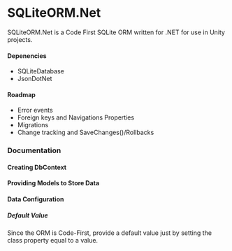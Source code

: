 # SQLiteORM.Net
SQLiteORM.Net is a Code First SQLite ORM written for .NET for use in Unity projects.


#### Depenencies
- SQLiteDatabase
- JsonDotNet

#### Roadmap
- Error events
- Foreign keys and Navigations Properties
- Migrations
- Change tracking and SaveChanges()/Rollbacks

### Documentation

#### Creating DbContext

#### Providing Models to Store Data

#### Data Configuration

##### Default Value
Since the ORM is Code-First, provide a default value just by setting the class property equal to a value.